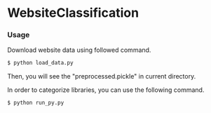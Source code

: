 # WebsiteClassification

### Usage

Download website data using followed command.

```sh
$ python load_data.py
```

Then, you will see the "preprocessed.pickle" in current directory.


In order to categorize libraries, you can use the following command.
```sh
$ python run_py.py
```

